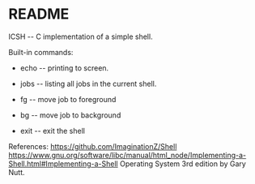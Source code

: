 # README #

ICSH -- C implementation of a simple shell.

Built-in commands:

- echo <args> -- printing <args> to screen.

- jobs -- listing all jobs in the current shell.

- fg <pid> -- move job <pid> to foreground

- bg <pid> -- move job <pid> to background

- exit -- exit the shell


References:
https://github.com/ImaginationZ/Shell
https://www.gnu.org/software/libc/manual/html_node/Implementing-a-Shell.html#Implementing-a-Shell
Operating System 3rd edition by Gary Nutt.
